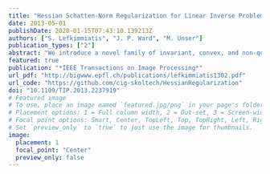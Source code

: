 ```yaml
---
title: "Hessian Schatten-Norm Regularization for Linear Inverse Problems"
date: 2013-05-01
publishDate: 2020-01-15T07:43:10.139213Z
authors: ["S. Lefkimmiatis", "J. P. Ward", "M. Unser"]
publication_types: ["2"]
abstract: "We introduce a novel family of invariant, convex, and non-quadratic functionals that we employ to derive regularized solutions of ill-posed linear inverse imaging problems. The proposed regularizers involve the Schatten norms of the Hessian matrix, which are computed at every pixel of the image. They can be viewed as second-order extensions of the popular total-variation (TV) semi-norm since they satisfy the same invariance properties. Meanwhile, by taking advantage of second-order derivatives, they avoid the staircase effect, a common artifact of TV-based reconstructions, and perform well for a wide range of applications. To solve the corresponding optimization problems, we propose an algorithm that is based on a primal-dual formulation. A fundamental ingredient of this algorithm is the projection of matrices onto Schatten norm balls of arbitrary radius. This operation is performed efficiently based on a direct link we provide between vector projections onto norm balls and matrix projections onto Schatten norm balls. Finally, we demonstrate the effectiveness of the proposed methods through experimental results on several inverse imaging problems with real and simulated data."
featured: true
publication: "*IEEE Transactions on Image Processing*"
url_pdf: "http://bigwww.epfl.ch/publications/lefkimmiatis1302.pdf"
url_code: "https://github.com/cig-skoltech/HessianRegularization"
doi: "10.1109/TIP.2013.2237919"
# Featured image
# To use, place an image named `featured.jpg/png` in your page's folder.
# Placement options: 1 = Full column width, 2 = Out-set, 3 = Screen-width
# Focal point options: Smart, Center, TopLeft, Top, TopRight, Left, Right, BottomLeft, Bottom, BottomRight
# Set `preview_only` to `true` to just use the image for thumbnails.
image:
  placement: 1
  focal_point: "Center"
  preview_only: false
---
```


